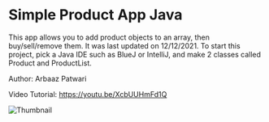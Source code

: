 # Simple Product App Java

This app allows you to add product objects to an array, then buy/sell/remove them. It was last updated on 12/12/2021. To start this project, pick a Java IDE such as BlueJ or IntelliJ, and make 2 classes called Product and ProductList. 

Author: Arbaaz Patwari

Video Tutorial: https://youtu.be/XcbUUHmFd1Q

![Thumbnail](https://github.com/ArbaazPatwari/Coding-Projects-Arbaaz/blob/main/Simple%20Product%20App/thumbnail.png)
